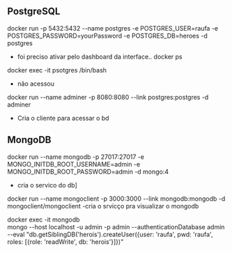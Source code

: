 ## PostgreSQL
docker run -p 5432:5432 --name postgres -e POSTGRES_USER=raufa -e POSTGRES_PASSWORD=yourPassword -e POSTGRES_DB=heroes -d postgres 
- foi preciso ativar pelo dashboard da interface..
docker ps

docker exec -it psotgres /bin/bash 
- não acessou

docker run --name adminer -p 8080:8080 --link postgres:postgres -d adminer
- Cria o cliente para acessar o bd

## MongoDB

docker run --name mongodb -p 27017:27017 -e MONGO_INITDB_ROOT_USERNAME=admin -e MONGO_INITDB_ROOT_PASSWORD=admin -d mongo:4
- cria o servico do db]

docker run --name mongoclient -p 3000:3000 --link mongodb:mongodb -d mongoclient/mongoclient
-cria o srvicço pra visualizar o mongodb

docker exec -it mongodb \
  mongo --host localhost -u admin -p admin --authenticationDatabase admin \
  --eval "db.getSiblingDB('herois').createUser({user: 'raufa', pwd: 'raufa', roles: [{role: 'readWrite', db: 'herois'}]})"